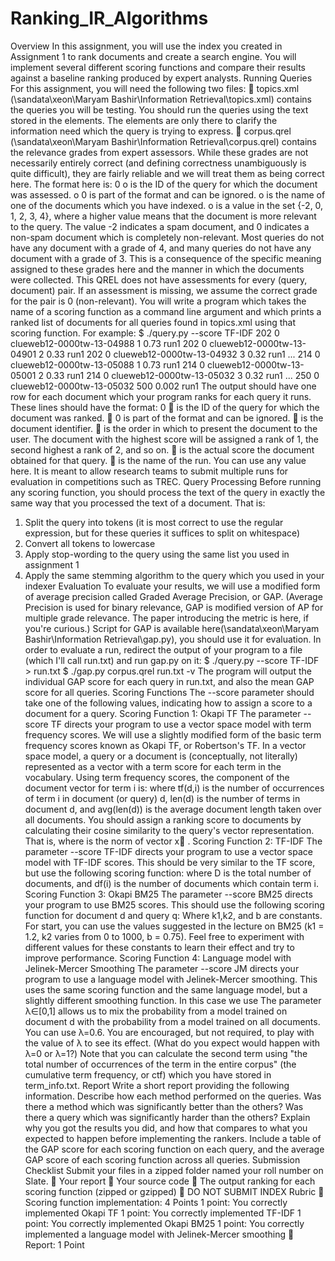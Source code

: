 # Ranking_IR_Algorithms

Overview
In this assignment, you will use the index you created in Assignment 1 to rank documents and create a search engine. You will implement several different scoring functions and compare their results against a baseline ranking produced by expert analysts.
Running Queries
For this assignment, you will need the following two files:
 topics.xml (\\sandata\xeon\Maryam Bashir\Information Retrieval\topics.xml) contains the queries you will be testing. You should run the queries using the text stored in the <query> elements. The <description> elements are only there to clarify the information need which the query is trying to express.
 corpus.qrel (\\sandata\xeon\Maryam Bashir\Information Retrieval\corpus.qrel) contains the relevance grades from expert assessors. While these grades are not necessarily entirely correct (and defining correctness unambiguously is quite difficult), they are fairly reliable and we will treat them as being correct here.
The format here is:
<topic> 0 <docid> <grade>
o <topic> is the ID of the query for which the document was assessed.
o 0 is part of the format and can be ignored.
o <docid> is the name of one of the documents which you have indexed.
o <grade> is a value in the set {-2, 0, 1, 2, 3, 4}, where a higher value means that the document is more relevant to the query. The value -2 indicates a spam document, and 0 indicates a non-spam document which is completely non-relevant. Most queries do not have any document with a grade of 4, and many queries do not have any document with a grade of 3. This is a consequence of the specific meaning assigned to these grades here and the manner in which the documents were collected.
This QREL does not have assessments for every (query, document) pair. If an assessment is missing, we assume the correct grade for the pair is 0 (non-relevant).
You will write a program which takes the name of a scoring function as a command line argument and which prints a ranked list of documents for all queries found in topics.xml using that scoring function. For example:
$ ./query.py --score TF-IDF 202 0 clueweb12-0000tw-13-04988 1 0.73 run1 202 0 clueweb12-0000tw-13-04901 2 0.33 run1 202 0 clueweb12-0000tw-13-04932 3 0.32 run1 ... 214 0 clueweb12-0000tw-13-05088 1 0.73 run1 214 0 clueweb12-0000tw-13-05001 2 0.33 run1 214 0 clueweb12-0000tw-13-05032 3 0.32 run1 ... 250 0 clueweb12-0000tw-13-05032 500 0.002 run1
The output should have one row for each document which your program ranks for each query it runs. These lines should have the format:
<topic> 0 <docid> <rank> <score> <run>
 <topic> is the ID of the query for which the document was ranked.
 0 is part of the format and can be ignored.
 <docid> is the document identifier.
 <rank> is the order in which to present the document to the user. The document with the highest score will be assigned a rank of 1, the second highest a rank of 2, and so on.
 <score> is the actual score the document obtained for that query.
 <run> is the name of the run. You can use any value here. It is meant to allow research teams to submit multiple runs for evaluation in competitions such as TREC.
Query Processing
Before running any scoring function, you should process the text of the query in exactly the same way that you processed the text of a document. That is:
1. Split the query into tokens (it is most correct to use the regular expression, but for these queries it suffices to split on whitespace)
2. Convert all tokens to lowercase
3. Apply stop-wording to the query using the same list you used in assignment 1
4. Apply the same stemming algorithm to the query which you used in your indexer
Evaluation
To evaluate your results, we will use a modified form of average precision called Graded Average Precision, or GAP. (Average Precision is used for binary relevance, GAP is modified version of AP for multiple grade relevance. The paper introducing the metric is here, if you're curious.) Script for GAP is available here(\\sandata\xeon\Maryam Bashir\Information
Retrieval\gap.py), you should use it for evaluation. In order to evaluate a run, redirect the output of your program to a file (which I'll call run.txt) and run gap.py on it:
$ ./query.py --score TF-IDF > run.txt $ ./gap.py corpus.qrel run.txt -v
The program will output the individual GAP score for each query in run.txt, and also the mean GAP score for all queries.
Scoring Functions
The --score parameter should take one of the following values, indicating how to assign a score to a document for a query.
Scoring Function 1: Okapi TF
The parameter --score TF directs your program to use a vector space model with term frequency scores. We will use a slightly modified form of the basic term frequency scores known as Okapi TF, or Robertson's TF. In a vector space model, a query or a document is (conceptually, not literally) represented as a vector with a term score for each term in the vocabulary. Using term frequency scores, the component of the document vector for term i is:
where tf(d,i) is the number of occurrences of term i in document (or query) d, len(d) is the number of terms in document d, and avg(len(d)) is the average document length taken over all documents. You should assign a ranking score to documents by calculating their cosine similarity to the query's vector representation. That is,
where is the norm of vector x⃗ .
Scoring Function 2: TF-IDF
The parameter --score TF-IDF directs your program to use a vector space model with TF-IDF scores. This should be very similar to the TF score, but use the following scoring function:
where D is the total number of documents, and df(i) is the number of documents which contain term i.
Scoring Function 3: Okapi BM25
The parameter --score BM25 directs your program to use BM25 scores. This should use the following scoring function for document d and query q:
Where k1,k2, and b are constants. For start, you can use the values suggested in the lecture on BM25 (k1 = 1.2, k2 varies from 0 to 1000, b = 0.75). Feel free to experiment with different values for these constants to learn their effect and try to improve performance.
Scoring Function 4: Language model with Jelinek-Mercer Smoothing
The parameter --score JM directs your program to use a language model with Jelinek-Mercer smoothing. This uses the same scoring function and the same language model, but a slightly different smoothing function. In this case we use
The parameter λ∈[0,1] allows us to mix the probability from a model trained on document d with the probability from a model trained on all documents. You can use λ=0.6. You are encouraged, but not required, to play with the value of λ to see its effect. (What do you expect would happen with λ=0 or λ=1?)
Note that you can calculate the second term using "the total number of occurrences of the term in the entire corpus" (the cumulative term frequency, or ctf) which you have stored in term_info.txt.
Report
Write a short report providing the following information. Describe how each method performed on the queries. Was there a method which was significantly better than the others? Was there a query which was significantly harder than the others? Explain why you got the results you did, and how that compares to what you expected to happen before implementing the rankers. Include a table of the GAP score for each scoring function on each query, and the average GAP score of each scoring function across all queries.
Submission Checklist
Submit your files in a zipped folder named your roll number on Slate.
 Your report
 Your source code
 The output ranking for each scoring function (zipped or gzipped)
 DO NOT SUBMIT INDEX
Rubric
 Scoring function implementation: 4 Points
1 point: You correctly implemented Okapi TF
1 point: You correctly implemented TF-IDF
1 point: You correctly implemented Okapi BM25
1 point: You correctly implemented a language model with Jelinek-Mercer smoothing
 Report: 1 Point
